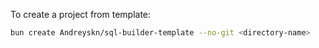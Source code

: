 To create a project from template:

```bash
bun create Andreyskn/sql-builder-template --no-git <directory-name>
```

